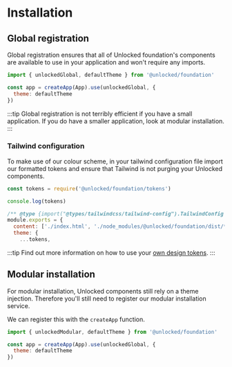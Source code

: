 # Installation

## Global registration

Global registration ensures that all of Unlocked foundation's components are available to use in your application and won't require any imports.

```js
import { unlockedGlobal, defaultTheme } from '@unlocked/foundation'

const app = createApp(App).use(unlockedGlobal, { 
  theme: defaultTheme
})
```

:::tip 
Global registration is not terribly efficient if you have a small application. If you do have a smaller application, look at modular installation.
:::

### Tailwind configuration

To make use of our colour scheme, in your tailwind configuration file import our formatted tokens and ensure that Tailwind is not purging your Unlocked components. 

```js
const tokens = require('@unlocked/foundation/tokens')

console.log(tokens)

/** @type {import("@types/tailwindcss/tailwind-config").TailwindConfig } */
module.exports = {
  content: ['./index.html', './node_modules/@unlocked/foundation/dist/**/**/**/*.{js,css}', './src/**/*.{vue,js,ts,jsx,tsx}'],
  theme: {
    ...tokens,
```

:::tip 
Find out more information on how to use your [own design tokens]('/styles/design-tokens').
:::
## Modular installation

For modular installation, Unlocked components still rely on a theme injection. Therefore you'll still need to register our modular installation service.

We can register this with the `createApp` function.

```js
import { unlockedModular, defaultTheme } from '@unlocked/foundation'

const app = createApp(App).use(unlockedGlobal, { 
  theme: defaultTheme
})
```